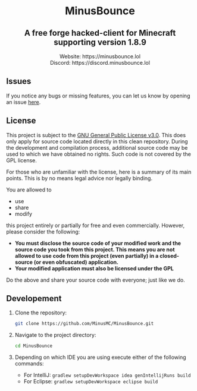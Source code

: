 <div align="center">
    <h1>MinusBounce</h1>
    <h2>A free forge hacked-client for Minecraft supporting version 1.8.9</h2>
    Website: https://minusbounce.lol <br/>
    Discord: https://discord.minusbounce.lol <br/>
</div>

## Issues
If you notice any bugs or missing features, you can let us know by opening an issue [here](https://github.com/MinusMCNetwork/MinusBounce/issues).

## License
This project is subject to the [GNU General Public License v3.0](LICENSE). This does only apply for source code located directly in this clean repository. During the development and compilation process, additional source code may be used to which we have obtained no rights. Such code is not covered by the GPL license.

For those who are unfamiliar with the license, here is a summary of its main points. This is by no means legal advice nor legally binding.

You are allowed to
- use
- share
- modify

this project entirely or partially for free and even commercially. However, please consider the following:

- **You must disclose the source code of your modified work and the source code you took from this project. This means you are not allowed to use code from this project (even partially) in a closed-source (or even obfuscated) application.**
- **Your modified application must also be licensed under the GPL** 

Do the above and share your source code with everyone; just like we do.

## Developement

1. Clone the repository:

    ```bash
    git clone https://github.com/MinusMC/MinusBounce.git
    ```
   
2. Navigate to the project directory:

    ```bash
    cd MinusBounce
    ```

3. Depending on which IDE you are using execute either of the following commands:
   - For IntelliJ: `gradlew setupDevWorkspace idea genIntellijRuns build`
   - For Eclipse: `gradlew setupDevWorkspace eclipse build`
